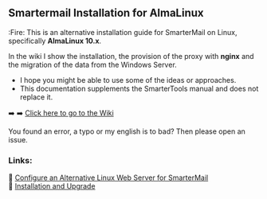 ## Smartermail Installation for AlmaLinux

:Fire: This is an alternative installation guide for SmarterMail on Linux, specifically **AlmaLinux 10.x**.

In the wiki I show the installation, the provision of the proxy with **nginx** and the migration of the data from the Windows Server.

* I hope you might be able to use some of the ideas or approaches.
* This documentation supplements the SmarterTools manual and does not replace it.

:arrow_right: :arrow_right: [Click here to go to the Wiki](../../wiki)

You found an error, a typo or my english is to bad? Then please open an issue.

### Links:

:link: [Configure an Alternative Linux Web Server for SmarterMail](https://portal.smartertools.com/kb/a3652/configure-an-alternative-linux-web-server-for-smartermail.aspx)<br>
:link: [Installation and Upgrade](https://help.smartertools.com/SmarterMail/Current/Topics/Installation/Installation-Linux)
